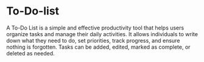 # To-Do-list
A To-Do List is a simple and effective productivity tool that helps users organize tasks and manage their daily activities. It allows individuals to write down what they need to do, set priorities, track progress, and ensure nothing is forgotten. Tasks can be added, edited, marked as complete, or deleted as needed.
